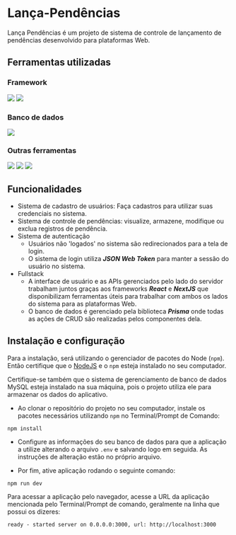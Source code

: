 # Lança-Pendências

Lança Pendências é um projeto de sistema de controle de lançamento de pendências desenvolvido para plataformas Web.

## Ferramentas utilizadas

### Framework
<div>
  <a href='https://reactjs.org'><img src="https://img.shields.io/badge/React-3d85c6?style=for-the-badge&logo=react&logoColor=white" /></a>
  <a href='https://nextjs.org'><img src="https://img.shields.io/badge/Next.JS-000000?style=for-the-badge&logo=next.js&logoColor=white" /></a>
</div>

### Banco de dados

<div>
  <a href='https://www.mysql.com'><img src="https://img.shields.io/badge/MySQL-cfe2f3?style=for-the-badge&logo=mysql&logoColor=073763" /></a>
</div>

### Outras ferramentas

<a href='https://www.prisma.io'><img src="https://img.shields.io/badge/Prisma-2D3748?style=for-the-badge&logo=prisma&logoColor=white" /></a>
<a href='https://nodejs.org/en/'><img src="https://img.shields.io/badge/Node.JS-38761d?style=for-the-badge&logo=node.js&logoColor=white" /></a>
<a href='https://jwt.io'><img src="https://img.shields.io/badge/JSON_Web_Token-000000?style=for-the-badge&logo=jsonwebtokens&logoColor=white" /></a>

## Funcionalidades

* Sistema de cadastro de usuários: Faça cadastros para utilizar suas credenciais no sistema.
* Sistema de controle de pendências: visualize, armazene, modifique ou exclua registros de pendência.
* Sistema de autenticação
  * Usuários não 'logados' no sistema são redirecionados para a tela de login.
  * O sistema de login utiliza ***JSON Web Token*** para manter a sessão do usuário no sistema.
* Fullstack
  * A interface de usuário e as APIs gerenciados pelo lado do servidor trabalham juntos graças aos frameworks ***React*** e ***NextJS*** que disponibilizam ferramentas úteis para trabalhar com ambos os lados do sistema para as plataformas Web.
  * O banco de dados é gerenciado pela biblioteca ***Prisma*** onde todas as ações de CRUD são realizadas pelos componentes dela.

## Instalação e configuração

Para a instalação, será utilizando o gerenciador de pacotes do Node (`npm`). Então certifique que o [NodeJS](https://nodejs.org/en/) e o `npm` esteja instalado no seu computador.

Certifique-se também que o sistema de gerenciamento de banco de dados MySQL esteja instalado na sua máquina, pois o projeto utiliza ele para armazenar os dados do aplicativo.

* Ao clonar o repositório do projeto no seu computador, instale os pacotes necessários utilizando `npm` no Terminal/Prompt de Comando:
```
npm install
```

* Configure as informações do seu banco de dados para que a aplicação a utilize alterando o arquivo `.env` e salvando logo em seguida. As instruções de alteração estão no próprio arquivo.

* Por fim, ative aplicação rodando o seguinte comando:
```
npm run dev
```

Para acessar a aplicação pelo navegador, acesse a URL da aplicação mencionada pelo Terminal/Prompt de comando, geralmente na linha que possui os dizeres:
```
ready - started server on 0.0.0.0:3000, url: http://localhost:3000
```
